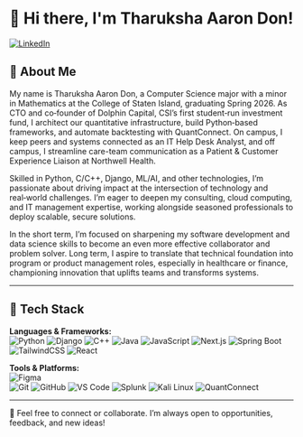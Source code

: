 # 👋 Hi there, I'm Tharuksha Aaron Don!

[![LinkedIn](https://img.shields.io/badge/LinkedIn-Connect-blue?style=flat&logo=linkedin)](https://www.linkedin.com/in/aaron-don-a77549263/)

## 🧠 About Me

My name is Tharuksha Aaron Don, a Computer Science major with a minor in Mathematics at the College of Staten Island, graduating Spring 2026. As CTO and co‑founder of Dolphin Capital, CSI’s first student‑run investment fund, I architect our quantitative infrastructure, build Python‑based frameworks, and automate backtesting with QuantConnect. On campus, I keep peers and systems connected as an IT Help Desk Analyst, and off campus, I streamline care-team communication as a Patient & Customer Experience Liaison at Northwell Health.

Skilled in Python, C/C++, Django, ML/AI, and other technologies, I’m passionate about driving impact at the intersection of technology and real‑world challenges. I’m eager to deepen my consulting, cloud computing, and IT management expertise, working alongside seasoned professionals to deploy scalable, secure solutions.

In the short term, I’m focused on sharpening my software development and data science skills to become an even more effective collaborator and problem solver. Long term, I aspire to translate that technical foundation into program or product management roles, especially in healthcare or finance, championing innovation that uplifts teams and transforms systems.

---


## 🚀 Tech Stack

**Languages & Frameworks:**  
![Python](https://img.shields.io/badge/Python-3776AB?style=flat&logo=python&logoColor=white)
![Django](https://img.shields.io/badge/Django-092E20?style=flat&logo=django&logoColor=white)
![C++](https://img.shields.io/badge/C++-00599C?style=flat&logo=c%2B%2B&logoColor=white)
![Java](https://img.shields.io/badge/Java-007396?style=flat&logo=java&logoColor=white)
![JavaScript](https://img.shields.io/badge/JavaScript-F7DF1E?style=flat&logo=javascript&logoColor=black)
![Next.js](https://img.shields.io/badge/Next.js-000000?style=flat&logo=next.js&logoColor=white)
![Spring Boot](https://img.shields.io/badge/Spring_Boot-6DB33F?style=flat&logo=spring-boot&logoColor=white)
![TailwindCSS](https://img.shields.io/badge/TailwindCSS-38B2AC?style=flat&logo=tailwind-css&logoColor=white)
![React](https://img.shields.io/badge/React-20232A?style=flat&logo=react&logoColor=61DAFB)

**Tools & Platforms:**  
![Figma](https://img.shields.io/badge/Figma-F24E1E?style=flat&logo=figma&logoColor=white)  
![Git](https://img.shields.io/badge/Git-F05032?style=flat&logo=git&logoColor=white)
![GitHub](https://img.shields.io/badge/GitHub-181717?style=flat&logo=github&logoColor=white)
![VS Code](https://img.shields.io/badge/VSCode-007ACC?style=flat&logo=visual-studio-code&logoColor=white)
![Splunk](https://img.shields.io/badge/Splunk-000000?style=flat&logo=splunk&logoColor=white)
![Kali Linux](https://img.shields.io/badge/Kali_Linux-557C94?style=flat&logo=kalilinux&logoColor=white)
![QuantConnect](https://img.shields.io/badge/QuantConnect-black?style=flat&logo=data&logoColor=white)

---

💬 Feel free to connect or collaborate. I’m always open to opportunities, feedback, and new ideas!
